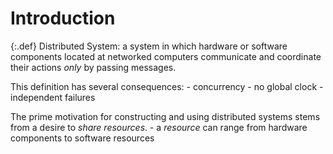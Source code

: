 # Introduction

{:.def}
Distributed System: a system in which hardware or software components
located at networked computers communicate and coordinate their actions *only* by passing messages.

This definition has several consequences:
    - concurrency
    - no global clock
    - independent failures

The prime motivation for constructing and using distributed systems
stems from a desire to *share resources*.
    - a *resource* can range from hardware components to software resources
